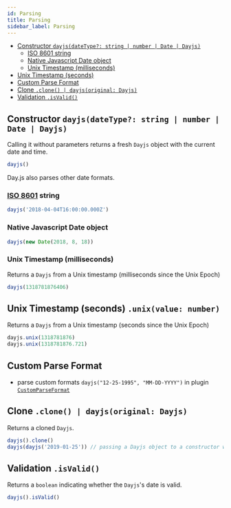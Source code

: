 ```yaml
---
id: Parsing
title: Parsing
sidebar_label: Parsing 
---
```


- [Constructor `dayjs(dateType?: string | number | Date | Dayjs)`](#constructor-dayjsdateType-string--number--date--dayjs)
  - [ISO 8601 string](#iso-8601-string)
  - [Native Javascript Date object](#native-javascript-date-object)
  - [Unix Timestamp (milliseconds)](#unix-timestamp-milliseconds)
- [Unix Timestamp (seconds)](#unix-timestamp-seconds-unixvalue-number)
- [Custom Parse Format](#custom-parse-format)
- [Clone `.clone() | dayjs(original: Dayjs)`](#clone-clone--dayjsoriginal-dayjs)
- [Validation `.isValid()`](#validation-isvalid)

## Constructor `dayjs(dateType?: string | number | Date | Dayjs)`

Calling it without parameters returns a fresh `Dayjs` object with the current date and time.

```js
dayjs()
```

Day.js also parses other date formats.

### [ISO 8601](https://en.wikipedia.org/wiki/ISO_8601) string

```js
dayjs('2018-04-04T16:00:00.000Z')
```

### Native Javascript Date object

```js
dayjs(new Date(2018, 8, 18))
```

### Unix Timestamp (milliseconds)

Returns a `Dayjs` from a Unix timestamp (milliseconds since the Unix Epoch)

```js
dayjs(1318781876406)
```

## Unix Timestamp (seconds) `.unix(value: number)`

Returns a `Dayjs` from a Unix timestamp (seconds since the Unix Epoch)

```js
dayjs.unix(1318781876)
dayjs.unix(1318781876.721)
```

## Custom Parse Format

- parse custom formats `dayjs("12-25-1995", "MM-DD-YYYY")` in plugin [`CustomParseFormat`](/website/docs/Plugins#customparseformat)

## Clone `.clone() | dayjs(original: Dayjs)`

Returns a cloned `Dayjs`.

```js
dayjs().clone()
dayjs(dayjs('2019-01-25')) // passing a Dayjs object to a constructor will also clone it
```

## Validation `.isValid()`

Returns a `boolean` indicating whether the `Dayjs`'s date is valid.

```js
dayjs().isValid()
```
